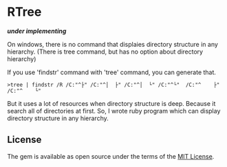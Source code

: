 # RTree

***under implementing***

On windows, there is no command that displaies directory structure in any hierarchy.
(There is tree command, but has no option about directory hierarchy)

If you use 'findstr' command with 'tree' command, you can generate that.
```Two layer example
>tree | findstr /R /C:"^├" /C:"^│  ├" /C:"^│  └" /C:"^└"  /C:"^    ├" /C:"^    └"
```

But it uses a lot of resources when directory structure is deep.
Because it search all of directories at first.
So, I wrote ruby program which can display directory structure in any hierarchy. 

<!--
## Installation

Add this line to your application's Gemfile:

```ruby
gem 'r_tree'
```

And then execute:

    $ bundle

Or install it yourself as:

    $ gem install r_tree

## Usage

TODO: Write usage instructions here

## Development

After checking out the repo, run `bin/setup` to install dependencies. Then, run `rake spec` to run the tests. You can also run `bin/console` for an interactive prompt that will allow you to experiment.

To install this gem onto your local machine, run `bundle exec rake install`. To release a new version, update the version number in `version.rb`, and then run `bundle exec rake release`, which will create a git tag for the version, push git commits and tags, and push the `.gem` file to [rubygems.org](https://rubygems.org).

## Contributing

Bug reports and pull requests are welcome on GitHub at https://github.com/[USERNAME]/r_tree. This project is intended to be a safe, welcoming space for collaboration, and contributors are expected to adhere to the [Contributor Covenant](http://contributor-covenant.org) code of conduct.

-->
## License

The gem is available as open source under the terms of the [MIT License](https://opensource.org/licenses/MIT).

